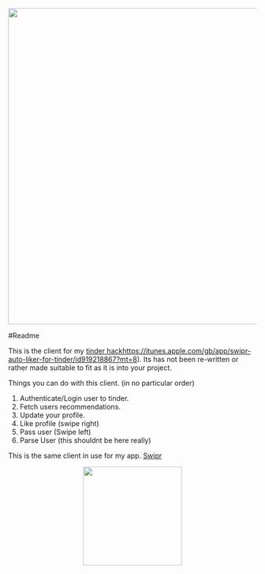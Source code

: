 <div align="center"> <img width = "640" src= "https://dl.dropboxusercontent.com/u/49117984/swiprlogo-long.jpg"> </div>

#Readme

This is the client for my [tinder hack]()https://itunes.apple.com/gb/app/swipr-auto-liker-for-tinder/id919218867?mt=8). Its has not been re-written or rather made suitable to fit as it is into your project.

Things you can do with this client. (in no particular order)

1. Authenticate/Login user to tinder.
2. Fetch users recommendations.
3. Update your profile.
4. Like profile (swipe right)
5. Pass user (Swipe left)
6. Parse User (this shouldnt be here really)


This is the same client in use for my app. [Swipr](https://itunes.apple.com/gb/app/swipr-auto-liker-for-tinder/id919218867?mt=8)

<div align="center"> <img width = "200" src= "https://dl.dropboxusercontent.com/u/49117984/Tinder/home.png "> </div>